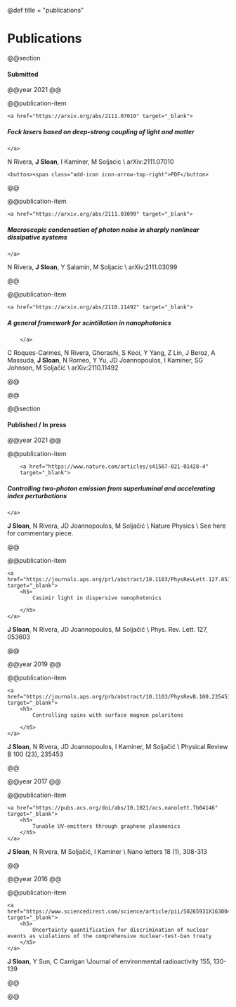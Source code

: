 @def title = "publications"

# Publications

<!-- \toc -->

@@section
#### Submitted

@@year
2021
@@

@@publication-item
~~~ 
<a href="https://arxiv.org/abs/2111.07010" target="_blank"> 
~~~
##### Fock lasers based on deep-strong coupling of light and matter
~~~ 
</a> 
~~~

N Rivera, **J Sloan**, I Kaminer, M Soljacic \\
arXiv:2111.07010

~~~
<button><span class="add-icon icon-arrow-top-right">PDF</button>
~~~

@@

@@publication-item
~~~
<a href="https://arxiv.org/abs/2111.03099" target="_blank">
~~~
##### Macroscopic condensation of photon noise in sharply nonlinear dissipative systems
~~~
</a>
~~~

N Rivera, **J Sloan**, Y Salamin, M Soljacic \\ arXiv:2111.03099

@@

@@publication-item
~~~
<a href="https://arxiv.org/abs/2110.11492" target="_blank">
~~~
##### A general framework for scintillation in nanophotonics
~~~
    </a>
~~~

C Roques-Carmes, N Rivera, Ghorashi, S Kooi, Y Yang, Z Lin, J Beroz, A Massuda, **J Sloan**, N Romeo, Y Yu, JD Joannopoulos, I Kaminer, SG Johnson, M Soljačić
\\ arXiv:2110.11492

@@

@@


@@section

#### Published / In press

@@year
2021
@@

@@publication-item
~~~
    <a href="https://www.nature.com/articles/s41567-021-01428-4" 
    target="_blank">
~~~

##### Controlling two-photon emission from superluminal and accelerating index perturbations

~~~
</a>
~~~

**J Sloan**, N Rivera, JD Joannopoulos, M Soljačić
\\ Nature Physics
\\ See here for commentary piece.

@@

@@publication-item
~~~
<a href="https://journals.aps.org/prl/abstract/10.1103/PhysRevLett.127.053603" target="_blank">
    <h5>
        Casimir light in dispersive nanophotonics

    </h5>
</a>
~~~

**J Sloan**, N Rivera, JD Joannopoulos, M Soljačić
\\ Phys. Rev. Lett. 127, 053603

@@


@@year
2019
@@

@@publication-item
~~~
<a href="https://journals.aps.org/prb/abstract/10.1103/PhysRevB.100.235453" target="_blank">
    <h5>
        Controlling spins with surface magnon polaritons

    </h5>
</a>
~~~

**J Sloan**, N Rivera, JD Joannopoulos, I Kaminer, M Soljačić
\\ Physical Review B 100 (23), 235453

@@

@@year
  2017
@@

@@publication-item
~~~
<a href="https://pubs.acs.org/doi/abs/10.1021/acs.nanolett.7b04146" target="_blank">
    <h5>
        Tunable UV-emitters through graphene plasmonics
    </h5>
</a>
~~~

**J Sloan**, N Rivera, M Soljačić, I Kaminer
\\ Nano letters 18 (1), 308-313

@@

@@year
    2016
@@

@@publication-item
~~~
<a href="https://www.sciencedirect.com/science/article/pii/S0265931X16300455" target="_blank">
    <h5>
        Uncertainty quantification for discrimination of nuclear events as violations of the comprehensive nuclear-test-ban treaty
    </h5>
</a>
~~~

**J Sloan**, Y Sun, C Carrigan
\\Journal of environmental radioactivity 155, 130-139

@@

            
@@